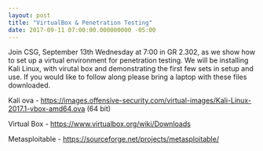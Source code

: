 ```yaml
---
layout: post
title: "VirtualBox & Penetration Testing"
date: 2017-09-11 07:00:00.000000000 -05:00
---
```


Join CSG, September 13th Wednesday at 7:00 in GR 2.302, as we show how to set up a virtual environment for penetration testing. We will be installing Kali Linux, with virutal box and demonstrating the first few sets in setup and use.
If you would like to follow along please bring a laptop with these files downloaded.

Kali ova - <https://images.offensive-security.com/virtual-images/Kali-Linux-2017.1-vbox-amd64.ova> (64 bit)

Virtual Box - <https://www.virtualbox.org/wiki/Downloads>

Metasploitable - <https://sourceforge.net/projects/metasploitable/>
